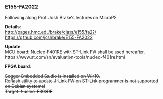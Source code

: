 ### E155-FA2022
Following along Prof. Josh Brake's lectures on MicroPS.  

**Details**:  
http://pages.hmc.edu/brake/class/e155/fa22/  
https://github.com/joshbrake/E155-FA2022  

**Update**:  
MCU board: Nucleo-F401RE with ST-Link FW shall be used hereafter.  
https://www.st.com/en/evaluation-tools/nucleo-f401re.html  

**FPGA board**:  
  
  
~~Segger Embedded Studio is installed on Win10.  
Reflash utility to update J-Link FW on ST-Link programmer is not supported on Debian systems!~~  
~~Target: Nucleo-F303RE~~  

